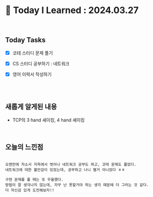 # 📌 Today I Learned : 2024.03.27

<br>

## Today Tasks

- [x] 코테 스터디 문제 풀기
- [x] CS 스터디 공부하기 : 네트워크
- [x] 영어 이력서 작성하기



<br>


<br>

## 새롭게 알게된 내용

- TCP의 3 hand 셰이킹, 4 hand 셰이킹


<br>

## 오늘의 느낀점
```

오랜만에 자소서 지옥에서 벗어나 네트워크 공부도 하고, 코테 문제도 풀었다.
네트워크에 대한 불안감이 있었는데, 공부하고 나니 별거 아니었다 ㅎㅎ

구현 문제를 풀 때는 또 우울했다.
방법이 잘 생각나지 않는데, 자꾸 난 못할거야 하는 생각 때문에 더 그러는 것 같다.
더 자신감 있게 도전해보자!!


```
